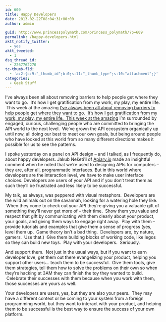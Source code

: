 ```yaml
---
id: 609
title: Happy Developers
date: 2013-02-22T08:04:31+00:00
author: admin

guid: http://www.princesspolymath.com/princess_polymath/?p=609
permalink: /happy-developers.html
aktt_notify_twitter:
  - yes
aktt_tweeted:
  - 1
dsq_thread_id:
  - 2267762270
tc-thumb-fld:
  - 'a:2:{s:9:"_thumb_id";b:0;s:11:"_thumb_type";s:10:"attachment";}'
categories:
  - Geek Stuff
---
```

I&#8217;ve always been all about removing barriers to help people get where they want to go.  It&#8217;s how I get gratification from my work, my play, my entire life.  This week at the amazing [I&#8217;ve always been all about removing barriers to help people get where they want to go.  It&#8217;s how I get gratification from my work, my play, my entire life.  This week at the amazing](http://www.apistrategyconference.com) I&#8217;m surrounded by engaged, curious, challenging people who are committed to bringing the API world to the next level.  We&#8217;ve grown the API ecosystem organically up until now, all doing our best to meet our own goals, but being around people who have looked at this world from so many different directions makes it possible for us to see the patterns.

I spoke yesterday on a panel on API design &#8211; and I talked, as I frequently do, about happy developers. Jakub Nešetřil of [Apiary.io](http://apiary.io) made an insightful comment when he noted that we&#8217;re used to designing APIs for computers &#8211; they are, after all, programmatic interfaces. But in this world where developers are the interaction level, we have to make user interface choices. Developers are users of your API and if you don&#8217;t treat them as such they&#8217;ll be frustrated and less likely to be successful.

My talk, as always, was peppered with visual metaphors.  Developers are the wild animals out on the savannah, looking for a watering hole they like.  When they come to check out your API they&#8217;re giving you a valuable gift of something they&#8217;ll never get more of &#8211; their time.  Show them you value and respect that gift by communicating with them clearly about your product, your goals, and giving them ways to engage right away.  Play with them &#8211; provide tutorials and examples that give them a sense of progress (yes, level them up.  Game theory isn&#8217;t a bad thing.  Developers are, by nature, gamers.  Use that.)  Give them building blocks of working code, like legos so they can build new toys.  Play with your developers.  Seriously.

And support them.  Not just in the usual ways, but if you want to earn developer love, get them out there evangelizing your product, helping you support other users&#8230; teach them to be successful.  Give them tools, give them strategies, tell them how to solve the problems on their own so when they&#8217;re hacking at 3AM they can finish the toy they wanted to build.  Celebrate their successes with them because when you work with them, those successes are yours as well.

Your developers are users, yes, but they are also your peers.  They may have a different context or be coming to your system from a foreign programming world, but they want to interact with your product, and helping them to be successful is the best way to ensure the success of your own platform.